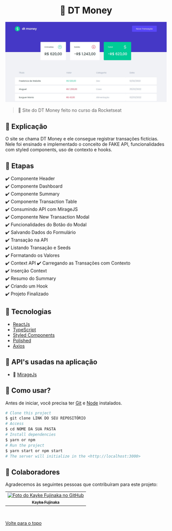 <h1 align="center">💸 DT Money</h1>

<img src="./src/assets/img.jpeg" alt="Descrição da imagem">

> 🔎 Site do DT Money feito no curso da Rocketseat

## :page_facing_up: Explicação

O site se chama DT Money e ele consegue registrar transações fictícias. Nele foi ensinado e implementado o conceito de FAKE API, funcionalidades com styled components, uso de contexto e hooks.

## 🎯 Etapas

:heavy_check_mark: Componente Header\
:heavy_check_mark: Componente Dashboard\
:heavy_check_mark: Componente Summary\
:heavy_check_mark: Componente Transaction Table\
:heavy_check_mark: Consumindo API com MirageJS\
:heavy_check_mark: Componente New Transaction Modal\
:heavy_check_mark: Funcionalidades do Botão do Modal\
:heavy_check_mark: Salvando Dados do Formulário\
:heavy_check_mark: Transação na API\
:heavy_check_mark: Listando Transação e Seeds\
:heavy_check_mark: Formatando os Valores\
:heavy_check_mark: Context API
:heavy_check_mark: Carregando as Transações com Contexto\
:heavy_check_mark: Inserção Context\
:heavy_check_mark: Resumo do Summary\
:heavy_check_mark: Criando um Hook\
:heavy_check_mark: Projeto Finalizado

## 🚀 Tecnologias

- [ReactJs](https://pt-br.reactjs.org/docs/getting-started.html)
- [TypeScript](https://www.typescriptlang.org/docs/)
- [Styled Components](https://styled-components.com/)
- [Polished](https://polished.js.org/docs/)
- [Axios](https://axios-http.com/ptbr/docs/intro)

## 📡 API'𝘀 usadas na aplicação

- 🐪 [MirageJs](https://miragejs.com/docs/getting-started/introduction/)

## :closed_book: Como usar?

Antes de iniciar, você precisa ter [Git](https://git-scm.com) e [Node](https://nodejs.org/en/) instalados.

```bash
# Clone this project
$ git clone LINK DO SEU REPOSITÓRIO
# Access
$ cd NOME DA SUA PASTA
# Install dependencies
$ yarn or npm
# Run the project
$ yarn start or npm start
# The server will initialize in the <http://localhost:3000>
```

## 🤝 Colaboradores

Agradecemos às seguintes pessoas que contribuíram para este projeto:

<table>
  <tr>
    <td align="center">
      <a href="#">
        <img src="https://avatars.githubusercontent.com/u/98772000?s=400&u=80de9af672be7f75cc7a546838552cf63d5b82fe&v=4" width="160px;" alt="Foto do Kayke Fujinaka no GitHub"/><br>
        <sub>
          <b>Kayke Fujinaka</b>
        </sub>
      </a>
    </td>
  </tr>
</table>

&#xa0;

<a href="#top">Volte para o topo</a>
